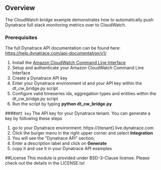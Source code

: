 ## Overview

The CloudWatch bridge example demonstrates how to automatically push Dynatrace full stack monitoring metrics
over to CloudWatch.

### Prerequisites

The full Dynatrace API documentation can be found here: 
https://help.dynatrace.com/api-documentation/v1/

1. Install the [Amazon CloudWatch Command Line Interface](http://docs.aws.amazon.com/AmazonCloudWatch/latest/cli/SetupCLI.html)
2. Setup and authenticate your Amazon CloudWatch Command Line Interface
3. Create a Dynatrace API key
4. Enter your Dynatrace environment id and your API key within the dt_cw_bridge.py script
5. Configure valid timeseries ids, aggregation types and entities within the dt_cw_bridge.py script
6. Run the script by typing **python dt_cw_bridge.py**

####`API key`
The API key for your Dynatrace tenant. You can generate a key by following these steps

1. go to your Dynatrace environment: https://{tenant}.live.dynatrace.com
2. Click the burger menu in the right upper corner and select **Integration**
3. You will see the "Dynatrace API" section; 
4. Enter a description label and click on **Generate**
5. copy it and use it in your Dynatrace API examples

##License
This module is provided under BSD-3-Clause license. Please check out the details in the LICENSE.txt

